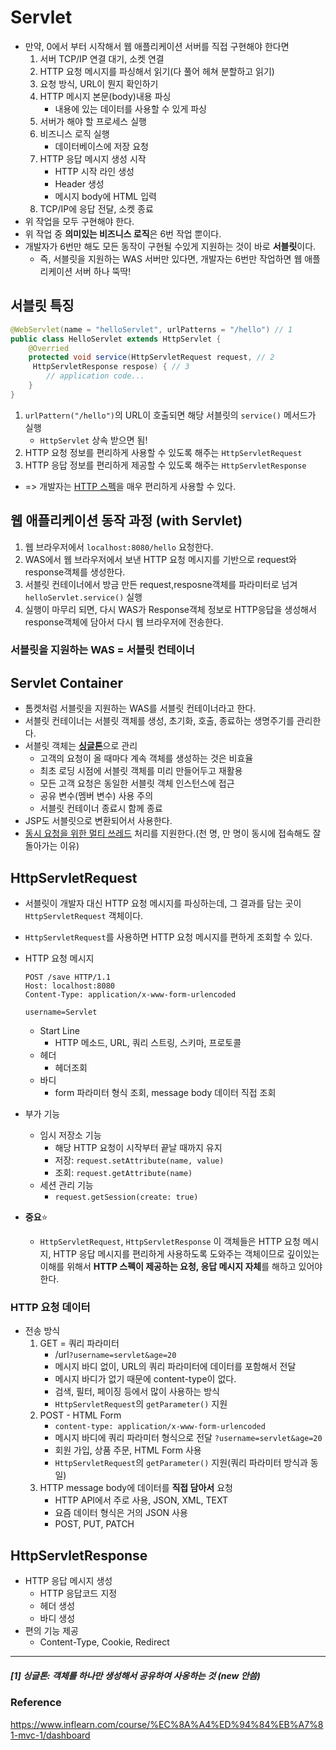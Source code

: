 # Servlet
* 만약, 0에서 부터 시작해서 웹 애플리케이션 서버를 직접 구현해야 한다면
    1. 서버 TCP/IP 연결 대기, 소켓 연결
    2. HTTP 요청 메시지를 파싱해서 읽기(다 풀어 헤쳐 분할하고 읽기)
    3. 요청 방식, URL이 뭔지 확인하기
    4. HTTP 메시지 본문(body)내용 파싱
        * 내용에 있는 데이터를 사용할 수 있게 파싱
    5. 서버가 해야 할 프로세스 실행
    6. 비즈니스 로직 실행
        * 데이터베이스에 저장 요청
    7. HTTP 응답 메시지 생성 시작
        * HTTP 시작 라인 생성
        * Header 생성
        * 메시지 body에 HTML 입력
    8. TCP/IP에 응답 전달, 소켓 종료
* 위 작업을 모두 구현해야 한다.
* 위 작업 중 **의미있는 비즈니스 로직**은 6번 작업 뿐이다.
* 개발자가 6번만 해도 모든 동작이 구현될 수있게 지원하는 것이 바로 **서블릿**이다.
    * 즉, 서블릿을 지원하는 WAS 서버만 있다면, 개발자는 6번만 작업하면 웹 애플리케이션 서버 하나 뚝딱!

## 서블릿 특징
```java
@WebServlet(name = "helloServlet", urlPatterns = "/hello") // 1
public class HelloServlet extends HttpServlet {
    @Overried
    protected void service(HttpServletRequest request, // 2
     HttpServletResponse respose) { // 3
        // application code...
    }
}
```
1. `urlPattern("/hello")`의 URL이 호출되면 해당 서블릿의 `service()` 메서드가 실행
    * `HttpServlet` 상속 받으면 됨!
2. HTTP 요청 정보를 편리하게 사용할 수 있도록 해주는 `HttpServletRequest`
3. HTTP 응답 정보를 편리하게 제공할 수 있도록 해주는 `HttpServletResponse`
* => 개발자는 [HTTP 스펙](../../CS/Network/HTTP.md)을 매우 편리하게 사용할 수 있다.

## 웹 애플리케이션 동작 과정 (with Servlet)
1. 웹 브라우저에서 `localhost:8080/hello` 요청한다.
2. WAS에서 웹 브라우저에서 보낸 HTTP 요청 메시지를 기반으로 request와 response객체를 생성한다.
3. 서블릿 컨테이너에서 방금 만든 request,resposne객체를 파라미터로 넘겨 `helloServlet.service()` 실행
4. 실행이 마무리 되면, 다시 WAS가 Response객체 정보로 HTTP응답을 생성해서 response객체에 담아서 다시 웹 브라우저에 전송한다.

### 서블릿을 지원하는 WAS = 서블릿 컨테이너

## Servlet Container
* 톰켓처럼 서블릿을 지원하는 WAS를 서블릿 컨테이너라고 한다.
* 서블릿 컨테이너는 서블릿 객체를 생성, 초기화, 호출, 종료하는 생명주기를 관리한다.
* 서블릿 객체는 [**싱글톤**](#1-싱글톤-객체를-하나만-생성해서-공유하여-사옹하는-것-new-안씀)으로 관리
    * 고객의 요청이 올 때마다 계속 객체를 생성하는 것은 비효율
    * 최초 로딩 시점에 서블릿 객체를 미리 만들어두고 재활용
    * 모든 고객 요청은 동일한 서블릿 객체 인스턴스에 접근
    * 공유 변수(멤버 변수) 사용 주의
    * 서블릿 컨테이너 종료시 함께 종료
* JSP도 서블릿으로 변환되어서 사용한다.
* [동시 요청을 위한 멀티 쓰레드](./Multi-threading.md) 처리를 지원한다.(천 명, 만 명이 동시에 접속해도 잘 돌아가는 이유)


## HttpServletRequest
* 서블릿이 개발자 대신 HTTP 요청 메시지를 파싱하는데, 그 결과를 담는 곳이 `HttpServletRequest` 객체이다.
* `HttpServletRequest`를 사용하면 HTTP 요청 메시지를 편하게 조회할 수 있다.
* HTTP 요청 메시지
    ```
    POST /save HTTP/1.1
    Host: localhost:8080
    Content-Type: application/x-www-form-urlencoded

    username=Servlet
    ```
    * Start Line
        * HTTP 메소드, URL, 쿼리 스트링, 스키마, 프로토콜
    * 헤더
        * 헤더조회
    * 바디
        * form 파라미터 형식 조회, message body 데이터 직접 조회

* 부가 기능
    * 임시 저장소 기능
        * 해당 HTTP 요청이 시작부터 끝날 때까지 유지
        * 저장: `request.setAttribute(name, value)`
        * 조회: `request.getAttribute(name)`
    * 세션 관리 기능
        * `request.getSession(create: true)`

* **중요**⭐
    * `HttpServletRequest`, `HttpServletResponse` 이 객체들은 HTTP 요청 메시지, HTTP 응답 메시지를 편리하게 사용하도록 도와주는 객체이므로 깊이있는 이해를 위해서 **HTTP 스펙이 제공하는 요청, 응답 메시지 자체**를 해하고 있어야 한다.

### HTTP 요청 데이터
* 전송 방식
    1. GET = 쿼리 파라미터
        * /url`?username=servlet&age=20`
        * 메시지 바디 없이, URL의 쿼리 파라미터에 데이터를 포함해서 전달
        * 메시지 바디가 없기 때문에 content-type이 없다.
        * 검색, 필터, 페이징 등에서 많이 사용하는 방식
        * `HttpServletRequest`의 `getParameter()` 지원
    2. POST - HTML Form
        * `content-type: application/x-www-form-urlencoded`
        * 메시지 바디에 쿼리 파라미터 형식으로 전달 `?username=servlet&age=20`
        * 회원 가입, 상품 주문, HTML Form 사용
        * `HttpServletRequest`의 `getParameter()` 지원(쿼리 파라미터 방식과 동일)
    3. HTTP message body에 데이터를 **직접 담아서** 요청
        * HTTP API에서 주로 사용, JSON, XML, TEXT
        * 요즘 데이터 형식은 거의 JSON 사용
        * POST, PUT, PATCH


## HttpServletResponse
* HTTP 응답 메시지 생성
    * HTTP 응답코드 지정
    * 헤더 생성
    * 바디 생성
* 편의 기능 제공
    * Content-Type, Cookie, Redirect


        

---
##### [1] 싱글톤: 객체를 하나만 생성해서 공유하여 사옹하는 것 (new 안씀)


### Reference
https://www.inflearn.com/course/%EC%8A%A4%ED%94%84%EB%A7%81-mvc-1/dashboard